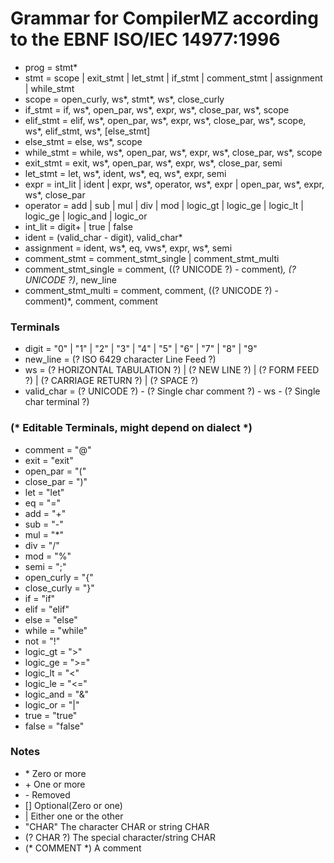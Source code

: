 # Grammar for CompilerMZ according to the EBNF ISO/IEC 14977:1996

- prog = stmt*
- stmt = scope | exit_stmt | let_stmt | if_stmt | comment_stmt | assignment | while_stmt
- scope = open_curly, ws*, stmt*, ws*, close_curly
- if_stmt = if, ws*, open_par, ws*, expr, ws*, close_par, ws*, scope
- elif_stmt = elif, ws*, open_par, ws*, expr, ws*, close_par, ws*, scope, ws*, elif_stmt, ws*, [else_stmt]
- else_stmt = else, ws*, scope
- while_stmt = while, ws*, open_par, ws*, expr, ws*, close_par, ws*, scope
- exit_stmt = exit, ws*, open_par, ws*, expr, ws*, close_par, semi
- let_stmt = let, ws*, ident, ws*, eq, ws*, expr, semi
- expr = int_lit | ident | expr, ws*, operator, ws*, expr | open_par, ws*, expr, ws*, close_par
- operator = add | sub | mul | div | mod | logic_gt | logic_ge | logic_lt | logic_ge | logic_and | logic_or
- int_lit = digit+ | true | false
- ident = (valid_char - digit), valid_char*
- assignment = ident, ws*, eq, vws*, expr, ws*, semi
- comment_stmt = comment_stmt_single | comment_stmt_multi
- comment_stmt_single = comment, ((? UNICODE ?) - comment)*,  (? UNICODE ?)*, new_line
- comment_stmt_multi = comment, comment, ((? UNICODE ?) - comment)*, comment, comment
### Terminals
- digit = "0" | "1" | "2" | "3" | "4" | "5" | "6" | "7" | "8" | "9"
- new_line = (? ISO 6429 character Line Feed ?)
- ws = (? HORIZONTAL TABULATION ?) | (? NEW LINE ?) | (? FORM FEED ?) | (? CARRIAGE RETURN ?) | (? SPACE ?)
- valid_char = (? UNICODE ?) - (? Single char comment ?) - ws - (? Single char terminal ?)

### (* Editable Terminals, might depend on dialect *)
- comment = "@"
- exit = "exit"
- open_par = "("
- close_par = ")"
- let = "let"
- eq = "="
- add = "+"
- sub = "-"
- mul = "*"
- div = "/"
- mod = "%"
- semi = ";"
- open_curly = "{"
- close_curly = "}"
- if = "if"
- elif = "elif"
- else = "else"
- while = "while"
- not = "!"
- logic_gt = ">"
- logic_ge = ">="
- logic_lt = "<"
- logic_le = "<="
- logic_and = "&"
- logic_or = "|"
- true = "true"
- false = "false"

### Notes
- \* Zero or more 
- \+ One or more 
- \- Removed
- [] Optional(Zero or one)
- | Either one or the other 
- "CHAR" The character CHAR or string CHAR
- (? CHAR ?) The special character/string CHAR
- (* COMMENT *) A comment

